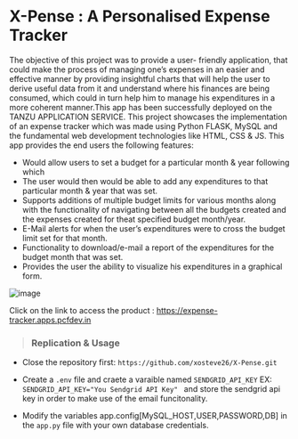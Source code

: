 # X-Pense : A Personalised Expense Tracker #

The objective of this project was to provide a user- friendly application, that could make the process of managing one’s expenses in an easier and effective manner by providing insightful charts that will help the user to derive useful data from it and understand where his finances are being consumed, which could in turn help him to manage his expenditures in a more coherent manner.This app has been successfully deployed on the TANZU APPLICATION SERVICE.
This project showcases the implementation of an expense tracker which was made using Python FLASK, MySQL and the fundamental web development technologies like HTML, CSS & JS.
This app provides the end users the following features:



- Would allow users to set a budget for a particular month & year following which 
- The user would then would be able to add any expenditures to that particular month & year that was set.
- Supports additions of multiple budget limits for various months along with the functionality of navigating between all the budgets created and the expenses created for theat specified budget month/year.
- E-Mail alerts for when the user’s expenditures were to cross the budget limit set for that month.
- Functionality to download/e-mail a report of the expenditures for the budget month that was set.
- Provides the user the ability to visualize his expenditures in a graphical form.

![image](https://user-images.githubusercontent.com/73709251/117812845-efe0a600-b27f-11eb-919f-a041cd519a90.png)


Click on the link to access the product : <https://expense-tracker.apps.pcfdev.in>


> ### Replication & Usage

- Close the repository first:
``` https://github.com/xosteve26/X-Pense.git ```

- Create a `.env` file and craete a varaible named `SENDGRID_API_KEY` EX: ```SENDGRID_API_KEY="You Sendgrid API Key" ``` and store the sendgrid api key in order to make use of the email funcitonality.

- Modify the variables app.config[MySQL_HOST,USER,PASSWORD,DB] in the `app.py` file with your own database credentials.

